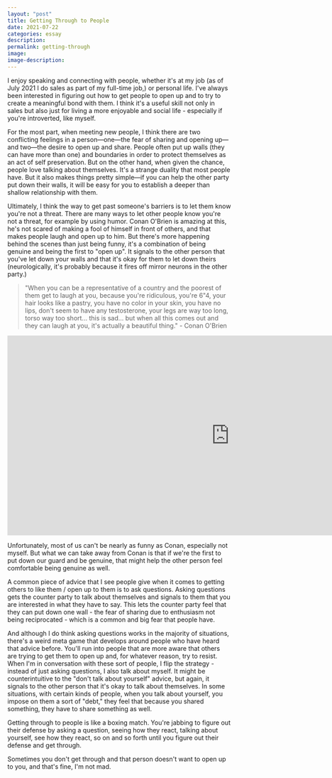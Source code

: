 ```yaml
---
layout: "post"
title: Getting Through to People
date: 2021-07-22
categories: essay
description:
permalink: getting-through
image:
image-description:
---
```


I enjoy speaking and connecting with people, whether it's at my job (as of July 2021 I do sales as part of my full-time job,) or personal life. I've always been interested in figuring out how to get people to open up and to try to create a meaningful bond with them. I think it's a useful skill not only in sales but also just for living a more enjoyable and social life - especially if you're introverted, like myself.

For the most part, when meeting new people, I think there are two conflicting feelings in a person—one—the fear of sharing and opening up—and two—the desire to open up and share. People often put up walls (they can have more than one) and boundaries in order to protect themselves as an act of self preservation. But on the other hand, when given the chance, people love talking about themselves. It's a strange duality that most people have. But it also makes things pretty simple—if you can help the other party put down their walls, it will be easy for you to establish a deeper than shallow relationship with them.

Ultimately, I think the way to get past someone's barriers is to let them know you're not a threat. There are many ways to let other people know you're not a threat, for example by using humor. Conan O'Brien is amazing at this, he's not scared of making a fool of himself in front of others, and that makes people laugh and open up to him. But there's more happening behind the scenes than just being funny, it's a combination of being genuine and being the first to "open up". It signals to the other person that you've let down your walls and that it's okay for them to let down theirs (neurologically, it's probably because it fires off mirror neurons in the other party.)

>"When you can be a representative of a country and the poorest of them get to laugh at you, because you're ridiculous, you're 6"4, your hair looks like a pastry, you have no color in your skin, you have no lips, don't seem to have any testosterone, your legs are way too long, torso way too short... this is sad... but when all this comes out and they can laugh at you, it's actually a beautiful thing." - Conan O'Brien

<iframe width="1000px" height="450px" src="https://www.youtube.com/embed/gCVZIpxUEhg?start=1605" title="YouTube video player" frameborder="0" allow="accelerometer; autoplay; clipboard-write; encrypted-media; gyroscope; picture-in-picture" allowfullscreen></iframe>

Unfortunately, most of us can't be nearly as funny as Conan, especially not myself. But what we can take away from Conan is that if we're the first to put down our guard and be genuine, that might help the other person feel comfortable being genuine as well.

A common piece of advice that I see people give when it comes to getting others to like them / open up to them is to ask questions. Asking questions gets the counter party to talk about themselves and signals to them that you are interested in what they have to say. This lets the counter party feel that they can put down one wall - the fear of sharing due to enthusiasm not being reciprocated - which is a common and big fear that people have.

And although I do think asking questions works in the majority of situations, there's a weird meta game that develops around people who have heard that advice before. You'll run into people that are more aware that others are trying to get them to open up and, for whatever reason, try to resist. When I'm in conversation with these sort of people, I flip the strategy - instead of just asking questions, I also talk about myself. It might be counterintuitive to the "don't talk about yourself" advice, but again, it signals to the other person that it's okay to talk about themselves. In  some situations, with certain kinds of people, when you talk about yourself, you impose on them a sort of "debt," they feel that because you shared something, they have to share something as well.

Getting through to people is like a boxing match. You're jabbing to figure out their defense by asking a question, seeing how they react, talking about yourself, see how they react, so on and so forth until you figure out their defense and get through.

Sometimes you don't get through and that person doesn't want to open up to you, and that's fine, I'm not mad.
